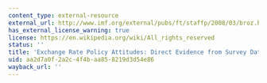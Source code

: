 ```yaml
---
content_type: external-resource
external_url: http://www.imf.org/external/pubs/ft/staffp/2008/03/broz.htm
has_external_license_warning: true
license: https://en.wikipedia.org/wiki/All_rights_reserved
status: ''
title: 'Exchange Rate Policy Attitudes: Direct Evidence from Survey Data'
uid: aa2d7a0f-2a2c-4f4b-aa85-8219d3d54e86
wayback_url: ''
---
```

